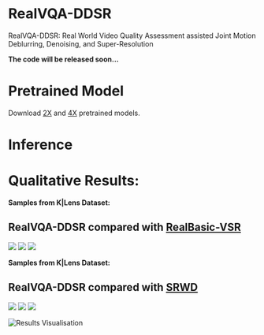 # RealVQA-DDSR
RealVQA-DDSR: Real World Video Quality Assessment assisted Joint Motion Deblurring, Denoising, and Super-Resolution

**The code will be released soon...**


# Pretrained Model

Download [2X](https://drive.google.com/drive/u/0/folders/1-TM-IzzL9DqIetmdJmDNndBdGs4wmsSR) and [4X](https://drive.google.com/drive/u/0/folders/1eCJdxf_g-Zg7t02mdpztVxpImf-XodBe) pretrained models.


# Inference



# Qualitative Results:
**Samples from K|Lens Dataset:**
## RealVQA-DDSR compared with [RealBasic-VSR](https://github.com/ckkelvinchan/RealBasicVSR/tree/master)
[<img src="https://github.com/ajeetkverma/RealVQA-DDSR/blob/main/resource/slider1_rbvsr.png">](https://interacty.me/projects/68c7327276e9827f)
[<img src="https://github.com/ajeetkverma/RealVQA-DDSR/blob/main/resource/slider2_rbvsr.png">](https://interacty.me/projects/68c7327276e9827f)
[<img src="https://github.com/ajeetkverma/RealVQA-DDSR/blob/main/resource/slider3_rbvsr.png">](https://interacty.me/projects/68c7327276e9827f)

**Samples from K|Lens Dataset:**
## RealVQA-DDSR compared with [SRWD](https://openaccess.thecvf.com/content/CVPR2023W/NTIRE/papers/Jeelani_Expanding_Synthetic_Real-World_Degradations_for_Blind_Video_Super_Resolution_CVPRW_2023_paper.pdf)
[<img src="https://github.com/ajeetkverma/RealVQA-DDSR/blob/main/resource/slider1_srwd.png">](https://interacty.me/projects/ca92568308c4271d)
[<img src="https://github.com/ajeetkverma/RealVQA-DDSR/blob/main/resource/slider2_srwd.png">](https://interacty.me/projects/ca92568308c4271d)
[<img src="https://github.com/ajeetkverma/RealVQA-DDSR/blob/main/resource/slider3_srwd.png">](https://interacty.me/projects/ca92568308c4271d)

![Results Visualisation](https://github.com/ajeetkverma/RealVQA-DDSR/blob/main/resource/aj_ddsr_results.png)
